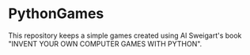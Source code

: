 # PythonGames
This repository keeps a simple games created using Al Sweigart's book "INVENT YOUR OWN COMPUTER GAMES WITH PYTHON".
